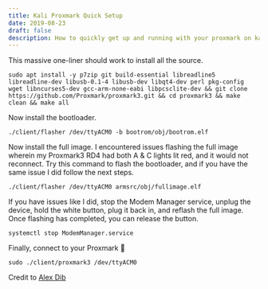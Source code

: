 ```yaml
---
title: Kali Proxmark Quick Setup
date: 2019-08-23
draft: false
description: How to quickly get up and running with your proxmark on kali linux
---
```

This massive one-liner should work to install all the source.

`sudo apt install -y p7zip git build-essential libreadline5 libreadline-dev libusb-0.1-4 libusb-dev libqt4-dev perl pkg-config wget libncurses5-dev gcc-arm-none-eabi libpcsclite-dev && git clone https://github.com/Proxmark/proxmark3.git && cd proxmark3 && make clean && make all`

Now install the bootloader.

`./client/flasher /dev/ttyACM0 -b bootrom/obj/bootrom.elf`

Now install the full image. I encountered issues flashing the full image wherein my Proxmark3 RD4 had both A & C lights lit red, and it would not reconnect. Try this command to flash the bootloader, and if you have the same issue I did follow the next steps.

`./client/flasher /dev/ttyACM0 armsrc/obj/fullimage.elf`

If you have issues like I did, stop the Modem Manager service, unplug the device, hold the white button, plug it back in, and reflash the full image. Once flashing has completed, you can release the button.

`systemctl stop ModemManager.service`

Finally, connect to your Proxmark 🙂

`sudo ./client/proxmark3 /dev/ttyACM0`

Credit to [Alex Dib](https://web.archive.org/web/20220520135811/https://scund00r.com/all/rfid/2018/06/05/proxmark-cheatsheet.html)